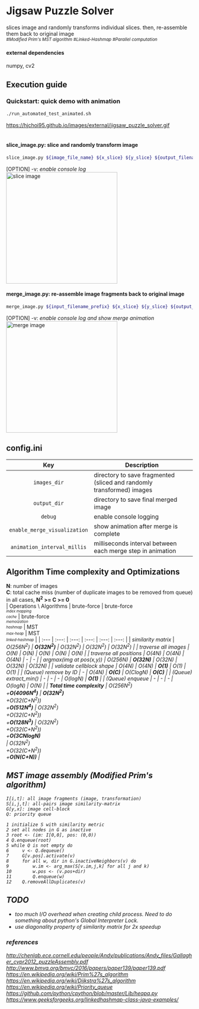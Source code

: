 # Jigsaw Puzzle Solver
slices image and randomly transforms individual slices. then, re-assemble them back to original image<br/>
<sub><i>#Modified Prim's MST algorithm #Linked-Hashmap #Parallel computation</i></sub>
<br />

#### external dependencies
numpy, cv2

## Execution guide
### Quickstart: quick demo with animation
```sh
./run_automated_test_animated.sh
```
https://hjchoi95.github.io/images/external/jigsaw_puzzle_solver.gif</br></br>

#### slice_image.py: slice and randomly transform image
```sh
slice_image.py ${image_file_name} ${x_slice} ${y_slice} ${output_filename_prefix} [OPTION]
```
[OPTION] -v: *enable console log*</br>
<img src="https://hjchoi95.github.io/images/external/cut_image.png" width="300" title="slice image">
</br>

#### merge_image.py: re-assemble image fragments back to original image
```sh
merge_image.py ${input_filename_prefix} ${x_slice} ${y_slice} ${output_filename} [OPTION]
```
[OPTION] -v: *enable console log and show merge animation*<br/>
<img src="https://hjchoi95.github.io/images/external/merge_image.png" width="300" title="merge image">

## config.ini
| Key | Description |
| :---: | --- |
| `images_dir` | directory to save fragmented (sliced and randomly transformed) images |
| `output_dir` | directory to save final merged image |
| `debug` | enable console logging |
| `enable_merge_visualization` | show animation after merge is complete |
| `animation_interval_millis` | milliseconds interval between each merge step in animation |

## Algorithm Time complexity and Optimizations
<b>N</b>: number of images</br>
<b>C</b>: total cache miss (number of duplicate images to be removed from queue)</br>
in all cases, <b>N<sup>2</sup> >= C >= 0</b></br>
| Operations \ Algorithms | brute-force | brute-force</br><sub><sup><i>index mapping</i></br><i>cache</i></sub></sup> | brute-force</br><sub><sup><i>memoization</i></br><i>hashmap</i></sub></sup> | MST</br><sub><sup><i>max-heap</i></sub></sup> | MST</br><sub><sup><i>linked-hashmap</i></sub></sup> |
| :--- | :---: | :---: | :---: | :---: | :---: |
| <i>similarity matrix</i> | <i>O(256N<sup>2</sup>) | <i><b>O(32N<sup>2</sup>)</b> | <i>O(32N<sup>2</sup>) | <i>O(32N<sup>2</sup>) | <i>O(32N<sup>2</sup>)</i> |
| traverse all images | O(N) | O(N) | O(N) | O(N) | O(N) |
| traverse all positions | O(4N) | O(4N) | O(4N) | - | - |
| argmax(img at pos(x,y)) | O(256N) | <b>O(32N)</b> | O(32N) | O(32N) | O(32N) |
| validate cellblock shape | O(4N) | O(4N) | <b>O(1)</b> | O(1) | O(1) |
| <i>(Queue)</i> remove by ID | - | O(4N) | <b>O(C)</b> | O(ClogN) | <b>O(C)</b> |
| <i>(Queue)</i> extract_min() | - | - | - | O(logN) | <b>O(1)</b> |
| <i>(Queue)</i> enqueue  | - | - | - | O(logN) | O(N) |
| <b>Total time complexity</b> | <i>O(256N<sup>2</sup>)</i></br>+<b>O(4096N<sup>4</sup>)</b> | <b><i>O(32N<sup>2</sup>)</i></b></br>+O(32(C+N<sup>2</sup>))</br>+<b>O(512N<sup>4</sup>)</b> |  <i>O(32N<sup>2</sup>)</i></br>+O(32(C+N<sup>2</sup>))</br>+<b>O(128N<sup>3</sup>)</b> | <i>O(32N<sup>2</sup>)</i></br>+O(32(C+N<sup>2</sup>))</br>+<b>O(3CNlogN)</b></br> | <i>O(32N<sup>2</sup>)</i></br>+O(32(C+N<sup>2</sup>))</br>+<b>O(N(C+N))</b> |

## MST image assembly (Modified Prim's algorithm)
```
I[i,t]: all image fragments (image, transformation)
S[i,j,t]: all-pairs image similarity-matrix
G[y,x]: image cell-block
Q: priority queue

1 initialize S with similarity metric
2 set all nodes in G as inactive
3 root <- (im: I[0,0], pos: (0,0))
4 Q.enqueue(root)
5 while Q is not empty do
6     v <- Q.dequeue()
7     G[v.pos].activate(v)
8     for all w, dir in G.inactiveNeighbors(v) do
9         w.im <- arg_max(S[v.im,j,k] for all j and k)
10        w.pos <- (v.pos+dir)
11        Q.enqueue(w)
12    Q.removeAllDuplicates(v)
```

## TODO
- too much I/O overhead when creating child process. Need to do something about python's Global Interpreter Lock.
- use diagonality property of similarity matrix for 2x speedup

### references
http://chenlab.ece.cornell.edu/people/Andy/publications/Andy_files/Gallagher_cvpr2012_puzzleAssembly.pdf</br>
http://www.bmva.org/bmvc/2016/papers/paper139/paper139.pdf</br>
https://en.wikipedia.org/wiki/Prim%27s_algorithm</br>
https://en.wikipedia.org/wiki/Dijkstra%27s_algorithm</br>
https://en.wikipedia.org/wiki/Priority_queue</br>
https://github.com/python/cpython/blob/master/Lib/heapq.py</br>
https://www.geeksforgeeks.org/linkedhashmap-class-java-examples/</br>
